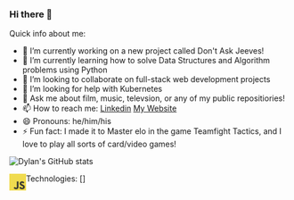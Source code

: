 ### Hi there 👋



Quick info about me:

- 🔭 I’m currently working on a new project called Don't Ask Jeeves!
- 🌱 I’m currently learning how to solve Data Structures and Algorithm problems using Python
- 👯 I’m looking to collaborate on full-stack web development projects
- 🤔 I’m looking for help with Kubernetes
- 💬 Ask me about film, music, televsion, or any of my public repositiories!
- 📫 How to reach me: [Linkedin](https://www.linkedin.com/in/rdylan-silva/) [My Website](https://rogdylan98.github.io/)
- 😄 Pronouns: he/him/his
- ⚡ Fun fact: I made it to Master elo in the game Teamfight Tactics, and I love to play all sorts of card/video games! 

![Dylan's GitHub stats](https://github-readme-stats.vercel.app/api?username=rogdylan98&count_private=true)

Technologies:
[<img align='left' alt='Javascript' width='30px' src="https://raw.githubusercontent.com/github/explore/80688e429a7d4ef2fca1e82350fe8e3517d3494d/topics/javascript/javascript.png" />]
